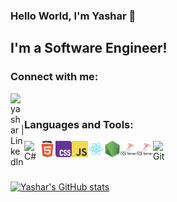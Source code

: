 ### Hello World, I'm Yashar 👋

## I'm a Software Engineer!

### Connect with me:

[<img align="left" alt="yashar | LinkedIn" width="22px" src="https://upload.wikimedia.org/wikipedia/commons/thumb/c/ca/LinkedIn_logo_initials.png/768px-LinkedIn_logo_initials.png" />][linkedin]

<br />

### Languages and Tools:
<img align="left" alt="C#" width="24px" src="https://upload.wikimedia.org/wikipedia/commons/thumb/b/bd/Logo_C_sharp.svg/384px-Logo_C_sharp.svg.png?20221121173824" />
<img align="left" alt="HTML5" width="26px" src="https://raw.githubusercontent.com/github/explore/80688e429a7d4ef2fca1e82350fe8e3517d3494d/topics/html/html.png" />
<img align="left" alt="CSS3" width="26px" src="https://raw.githubusercontent.com/github/explore/80688e429a7d4ef2fca1e82350fe8e3517d3494d/topics/css/css.png" />
<img align="left" alt="JavaScript" width="26px" src="https://raw.githubusercontent.com/github/explore/80688e429a7d4ef2fca1e82350fe8e3517d3494d/topics/javascript/javascript.png" />
<img align="left" alt="React" width="26px" src="https://raw.githubusercontent.com/github/explore/80688e429a7d4ef2fca1e82350fe8e3517d3494d/topics/react/react.png" />
<img align="left" alt="Node.js" width="26px" src="https://raw.githubusercontent.com/github/explore/80688e429a7d4ef2fca1e82350fe8e3517d3494d/topics/nodejs/nodejs.png" />
<img align="left" alt="MSSQL" width="26px" src="https://raw.githubusercontent.com/github/explore/96943574ba0c0340ba6ea1e6f768e9abe43e34e1/topics/sql-server/sql-server.png" />
<img align="left" alt="PostgreSQL" width="26px" src="https://raw.githubusercontent.com/github/explore/96943574ba0c0340ba6ea1e6f768e9abe43e34e1/topics/sql-server/sql-server.png" />
<img align="left" alt="Git" width="26px" src="https://iconape.com/wp-content/png_logo_vector/git-icon.png" />

<br />
<br />
<br />

  [![Yashar's GitHub stats](https://github-readme-stats.vercel.app/api?username=yasharisgenderov&hide=prs,issues,contribs)](https://github.com/anuraghazra/github-readme-stats)


[linkedin]: https://www.linkedin.com/in/yashar-isgenderov-805857226/